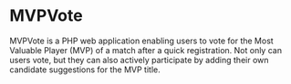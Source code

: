 # MVPVote
MVPVote is a PHP web application enabling users to vote for the Most Valuable Player (MVP) of a match after a quick registration. Not only can users vote, but they can also actively participate by adding their own candidate suggestions for the MVP title.
